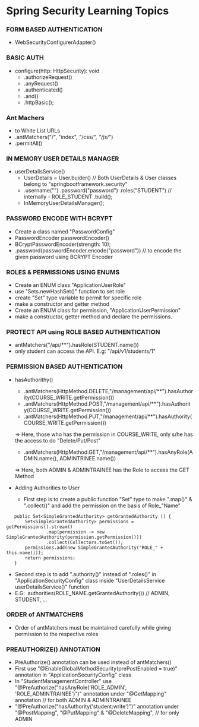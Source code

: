 # Spring Security Learning Topics
### FORM BASED AUTHENTICATION
* WebSecurityConfigurerAdapter()
### BASIC AUTH
* configure(http: HttpSecurity): void
  * .authorizeRequest()
  * .anyRequest()
  * .authenticated()
  * .and()
  * .httpBasic();
### Ant Machers 
* to White List URLs
* .antMatchers("/", "index", "/css/*", "/js/*") 
* .permitAll()
### IN MEMORY USER DETAILS MANAGER
* userDetailsService()
  * UserDetails <userName> = User.buider() // Both UserDetails & User classes belong to "springbootframework.security"
  * .username("<username>")
    .password("password")
    .roles("STUDENT")  // internally - ROLE_STUDENT
    .build();
  * InMemoryUserDetailsManager(<userName>);
 ### PASSWORD ENCODE WITH BCRYPT
 * Create a class named "PasswordConfig"
 * PasswordEncoder passwordEncoder() 
 * BCryptPasswordEncoder(strength: 10);
 * .password(passwordEncoder.encode("password"))  // to encode the given password using BCRYPT Encoder
 ### ROLES & PERMISSIONS USING ENUMS
 * Create an ENUM class "ApplicationUserRole"
  * use "Sets.newHashSet()" function to set role
  * create "Set<ApplicationUserPermission>" type variable to permit for specific role
  * make a constructor and getter method
 * Create an ENUM class for permission, "ApplicationUserPermission"
  * make a constructor, getter method and declare the permissions.
 ### PROTECT API using ROLE BASED AUTHENTICATION
 * antMatchers("/api/**").hasRole(STUDENT.name())
  * only student can access the API. E.g: "/api/v1/students/1" 
 ### PERMISSION BASED AUTHENTICATION
 * hasAuthorithy()
   * .antMatchers(HttpMethod.DELETE,"/management/api/**").hasAuthority(COURSE_WRITE.getPermission())
   * .antMatchers(HttpMethod.POST,"/management/api/**").hasAuthority(COURSE_WRITE.getPermission())
   * .antMatchers(HttpMethod.PUT,"/management/api/**").hasAuthority(COURSE_WRITE.getPermission())
 
   => Here, those who has the permission in COURSE_WRITE, only s/he has the access to do "Delete/Put/Post" 
   * .antMatchers(HttpMethod.GET,"/management/api/**").hasAnyRole(ADMIN.name(), ADMINTRINEE.name())
 
   => Here, both ADMIN & ADMINTRAINEE has the Role to access the GET Method
 * Adding Authorities to User
   * First step is to create a public function "Set<SimpleGrantedAuthority>" type to make ".map()" & ".collect()" and add the permission on the basis of Role_"Name"
 
 ```
    public Set<SimpleGrantedAuthority> getGrantedAuthority () {
        Set<SimpleGrantedAuthority> permissions = getPermissions().stream()
                .map(permission -> new SimpleGrantedAuthority(permission.getPermission()))
                .collect(Collectors.toSet());
        permissions.add(new SimpleGrantedAuthority("ROLE_" + this.name()));
        return permissions;
    }
 ```
 
   * Second step is to add ".authority()" instead of ".roles()" in "ApplicationSecurityConfig" class inside "UserDetailsService userDetailsService()" function 
   * E.G: .authorities(ROLE_NAME.getGrantedAuthority())   // ADMIN, STUDENT, ...
 ### ORDER of ANTMATCHERS
 * Order of antMatchers must be maintained carefully while giving permission to the respective roles
 ### PREAUTHORIZE() ANNOTATION
 * PreAuthorize() annotation can be used instead of antMatchers()
 * First use "@EnableGlobalMethodSecurity(prePostEnabled = true)" annotation in "ApplicationSecurityConfig" class 
 * In "StudentManagementController" use "@PreAuthorize("hasAnyRole('ROLE_ADMIN', 'ROLE_ADMINTRAINEE')")" annotation under "@GetMapping" annotation  // for both ADMIN & ADMINTRAINEE
 * "@PreAuthorize("hasAuthority('student:write')")" annotation under "@PostMapping", "@PutMapping" & "@DeleteMapping",   // for only ADMIN 
 
 
 
 
 
